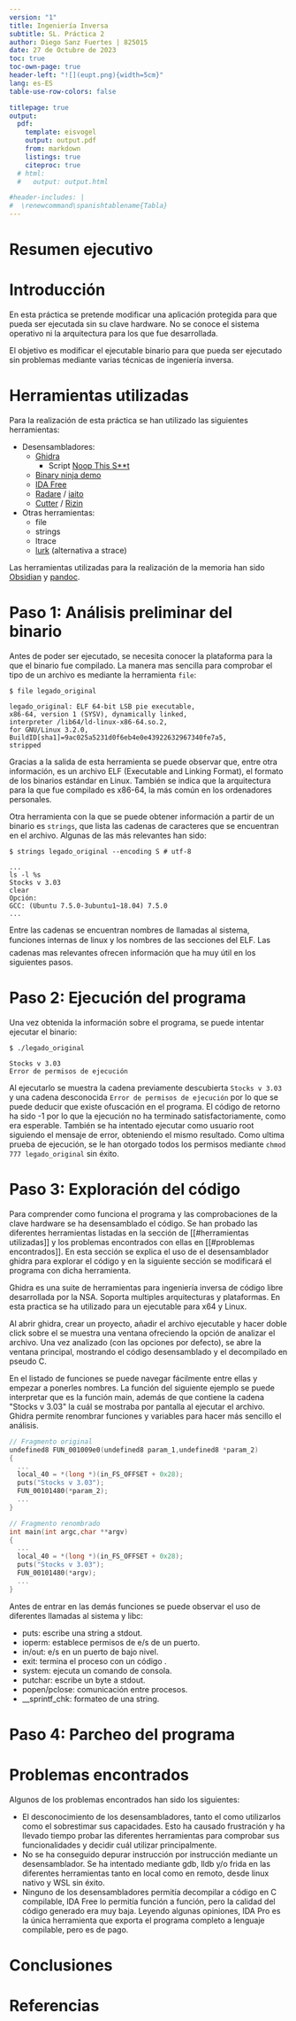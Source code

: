 ```yaml
---
version: "1"
title: Ingeniería Inversa
subtitle: SL. Práctica 2
author: Diego Sanz Fuertes | 825015
date: 27 de Octubre de 2023
toc: true
toc-own-page: true
header-left: "![](eupt.png){width=5cm}"
lang: es-ES
table-use-row-colors: false

titlepage: true
output:
  pdf:
    template: eisvogel
    output: output.pdf
    from: markdown
    listings: true
    citeproc: true
  # html:
  #   output: output.html

#header-includes: |
#  \renewcommand\spanishtablename{Tabla}
---
```


# Resumen ejecutivo


# Introducción

En esta práctica se pretende modificar una aplicación protegida para que pueda ser ejecutada sin su clave hardware. No se conoce el sistema operativo ni la arquitectura para los que fue desarrollada. 

El objetivo es modificar el ejecutable binario para que pueda ser ejecutado sin problemas mediante varias técnicas de ingeniería inversa.

# Herramientas utilizadas

Para la realización de esta práctica se han utilizado las siguientes herramientas:
+ Desensambladores:
	+ [Ghidra](https://ghidra-sre.org/)
		+ Script [Noop This S\*\*t](https://github.com/nullteilerfrei/reversing-class/blob/master/scripts/java/NopThisShit.java)
	+ [Binary ninja demo](https://binary.ninja/)
	+ [IDA Free](https://hex-rays.com/ida-free/)
	+ [Radare](https://www.radare.org/n/radare2.html) / [iaito](https://www.radare.org/n/iaito.html)
	+ [Cutter](https://cutter.re/) / [Rizin](https://rizin.re/)
+ Otras herramientas:
	+ file
	+ strings
	+ ltrace
	+ [lurk](https://github.com/JakWai01/lurk) (alternativa a strace)

Las herramientas utilizadas para la realización de la memoria han sido [Obsidian](https://obsidian.md/) y [pandoc](https://pandoc.org/).
# Paso 1: Análisis preliminar del binario

Antes de poder ser ejecutado, se necesita conocer la plataforma para la que el binario fue compilado. La manera mas sencilla para comprobar el tipo de un archivo es mediante la herramienta `file`:

```
$ file legado_original

legado_original: ELF 64-bit LSB pie executable, 
x86-64, version 1 (SYSV), dynamically linked, 
interpreter /lib64/ld-linux-x86-64.so.2, 
for GNU/Linux 3.2.0, 
BuildID[sha1]=9ac025a5231d0f6eb4e0e43922632967340fe7a5, 
stripped
```

Gracias a la salida de esta herramienta se puede observar que, entre otra información, es un archivo ELF (Executable and Linking Format), el formato de los binarios estándar en Linux. También se indica que la arquitectura para la que fue compilado es x86-64, la más común en los ordenadores personales.

Otra herramienta con la que se puede obtener información a partir de un binario es `strings`, que lista las cadenas de caracteres que se encuentran en el archivo. Algunas de las más relevantes han sido:

```
$ strings legado_original --encoding S # utf-8

...
ls -l %s
Stocks v 3.03
clear
Opción:
GCC: (Ubuntu 7.5.0-3ubuntu1~18.04) 7.5.0
...
```

Entre las cadenas se encuentran nombres de llamadas al sistema, funciones internas de linux y los nombres de las secciones del ELF. Las cadenas mas relevantes ofrecen información que ha muy útil en los siguientes pasos.

# Paso 2: Ejecución del programa

Una vez obtenida la información sobre el programa, se puede intentar ejecutar el binario: 

```
$ ./legado_original

Stocks v 3.03
Error de permisos de ejecución
```

Al ejecutarlo se muestra la cadena previamente descubierta `Stocks v 3.03` y una cadena desconocida `Error de permisos de ejecución` por lo que se puede deducir que existe ofuscación en el programa. El código de retorno ha sido -1 por lo que la ejecución no ha terminado satisfactoriamente, como era esperable. También se ha intentado ejecutar como usuario root siguiendo el mensaje de error, obteniendo el mismo resultado. Como ultima prueba de ejecución, se le han otorgado todos los permisos mediante `chmod 777 legado_original` sin éxito.

# Paso 3: Exploración del código

Para comprender como funciona el programa y las comprobaciones de la clave hardware se ha desensamblado el código. Se han probado las diferentes herramientas listadas en la sección de [[#herramientas utilizadas]] y los problemas encontrados con ellas en [[#problemas encontrados]]. En esta sección se explica el uso de el desensamblador ghidra para explorar el código y en la siguiente sección se modificará el programa con dicha herramienta.

Ghidra es una suite de herramientas para ingeniería inversa de código libre desarrollada por la NSA. Soporta multiples arquitecturas y plataformas. En esta practica se ha utilizado para un ejecutable para x64 y Linux.

Al abrir ghidra, crear un proyecto, añadir el archivo ejecutable y hacer doble click sobre el se muestra una ventana ofreciendo la opción de analizar el archivo. Una vez analizado (con las opciones por defecto), se abre la ventana principal, mostrando el código desensamblado y el decompilado en pseudo C.

En el listado de funciones se puede navegar fácilmente entre ellas y empezar a ponerles nombres. La función del siguiente ejemplo se puede interpretar que es la función main, además de que contiene la cadena "Stocks v 3.03" la cuál se mostraba por pantalla al ejecutar el archivo. Ghidra permite renombrar funciones y variables para hacer más sencillo el análisis.

```c
// Fragmento original
undefined8 FUN_001009e0(undefined8 param_1,undefined8 *param_2)
{
  ...  
  local_40 = *(long *)(in_FS_OFFSET + 0x28);
  puts("Stocks v 3.03");
  FUN_00101480(*param_2);
  ...
}

// Fragmento renombrado
int main(int argc,char **argv)
{
  ...  
  local_40 = *(long *)(in_FS_OFFSET + 0x28);
  puts("Stocks v 3.03");
  FUN_00101480(*argv);
  ...
}
```

Antes de entrar en las demás funciones se puede observar el uso de diferentes llamadas al sistema y libc:
- puts: escribe una string a stdout.
- ioperm: establece permisos de e/s de un puerto.
- in/out: e/s en un puerto de bajo nivel.
- exit: termina el proceso con un código .
- system: ejecuta un comando de consola.
- putchar: escribe un byte a stdout.
- popen/pclose: comunicación entre procesos.
- \_\_sprintf_chk: formateo de una string.



# Paso 4: Parcheo del programa



# Problemas encontrados

Algunos de los problemas encontrados han sido los siguientes:
+ El desconocimiento de los desensambladores, tanto el como utilizarlos como el sobrestimar sus capacidades. Esto ha causado frustración y ha llevado tiempo probar las diferentes herramientas para comprobar sus funcionalidades y decidir cuál utilizar principalmente.
+ No se ha conseguido depurar instrucción por instrucción mediante un desensamblador. Se ha intentado mediante gdb, lldb y/o frida en las diferentes herramientas tanto en local como en remoto, desde linux nativo y WSL sin éxito.
+ Ninguno de los desensambladores permitía decompilar a código en C compilable, IDA Free lo permitía función a función, pero la calidad del código generado era muy baja. Leyendo algunas opiniones, IDA Pro es la única herramienta que exporta el programa completo a lenguaje compilable, pero es de pago. 

# Conclusiones


# Referencias

